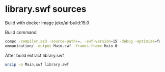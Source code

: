 # library.swf sources

Build with docker image jeko/airbuild:15.0

Build command
```sh
compc -compiler.as3 -source-path+=. -swf-version=15 -debug -optimize=false -compress=false -include-sources ClientBuff.as -include-sources Enums/ -include-sources C
ommunication/ -output Main.swf -frames.frame Main 0
```
After build extract library.swf
```sh
unzip -o Main.swf library.swf
```